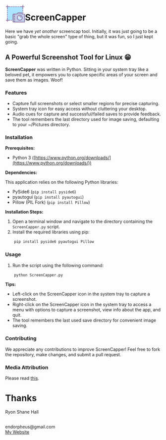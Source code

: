 <img src="Icons/screenshot_icon.png" align="left" alt="ScreenCapper"></img>

# ScreenCapper

Here we have *yet another* screencap tool.  Initially, it was just going to be a basic "grab the whole screen" type of thing, but it was fun, so I just kept going.  
  
## A Powerful Screenshot Tool for Linux 😁

**ScreenCapper** was written in Python. Sitting in your system tray like a beloved pet, it empowers you to capture specific areas of your screen and save them as images. Woof!

### Features

* Capture full screenshots or select smaller regions for precise capturing.
* System tray icon for easy access without cluttering your desktop.
* Audio cues for capture and successful/failed saves to provide feedback.
* The tool remembers the last directory used for image saving, defaulting to your ~/Pictures directory.

### Installation

**Prerequisites:**

* Python 3 ([https://www.python.org/downloads/](https://www.python.org/downloads/))

**Dependencies:**

This application relies on the following Python libraries:

* PySide6 (`pip install pyside6`)
* pyautogui (`pip install pyautogui`)
* Pillow (PIL Fork) (`pip install Pillow`)

**Installation Steps:**

1. Open a terminal window and navigate to the directory containing the `ScreenCapper.py` script.
2. Install the required libraries using pip:

```bash
    pip install pyside6 pyautogui Pillow
```

### Usage

1. Run the script using the following command:

```bash
    python ScreenCapper.py
```

**Tips:**

* Left-click on the ScreenCapper icon in the system tray to capture a screenshot.
* Right-click on the ScreenCapper icon in the system tray to access a menu with  options to capture a screenshot, view info about the app, and quit.
* The tool remembers the last used save directory for convenient image saving.

### Contributing

We appreciate any contributions to improve ScreenCapper! Feel free to fork the repository, make changes, and submit a pull request.

### Media Attribution

Please read [this](Media_Attribution_ScreenCapper.md).

# Thanks

<p>Ryon Shane Hall</p>
<br>
endorpheus@gmail.com<br>
<a href="http://ryonshanehall.com" alt="Check it out!">My Website</a><br><br>

